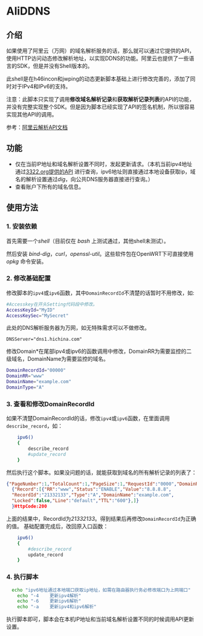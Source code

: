# AliDDNS

## 介绍

如果使用了阿里云（万网）的域名解析服务的话，那么就可以通过它提供的API，使用HTTP访问动态修改解析地址，以实现DDNS的功能。阿里云也提供了一些语言的SDK，但是并没有Shell版本的。

此shell是在h46incon和jwping的动态更新脚本基础上进行修改完善的，添加了同时对于IPv4和IPv6的支持。

注意：此脚本只实现了调用**修改域名解析记录**和**获取解析记录列表**的API的功能，并没有完整实现整个SDK。但是因为脚本已经实现了API的签名机制，所以很容易实现其他API的调用。

参考：[阿里云解析API文档](https://help.aliyun.com/document_detail/29739.html)


## 功能

* 仅在当前IP地址和域名解析设置不同时，发起更新请求。（本机当前ipv4地址通过[3322.org提供的API](http://members.3322.org/dyndns/getip) 进行查询，ipv6地址则直接通过本地设备获取ip，域名的解析设置通过*dig*，向公共DNS服务器直接进行查询。）
* 查看账户下所有的域名信息。

## 使用方法

### 1. 安装依赖

首先需要一个*shell*（目前仅在 *bash* 上测试通过，其他shell未测试）。

然后安装 *bind-dig*，*curl*，*openssl-util*。这些软件包在OpenWRT下可直接使用 *opkg* 命令安装。

### 2. 修改基础配置
修改脚本的`ipv4`或`ipv6`函数，其中`DomainRecordId`不清楚的话暂时不用修改，如:
```sh
#Accesskey在开头Setting代码段中修改。
AccessKeyId="MyID"
AccessKeySec="MySecret"
```

此处的DNS解析服务器为万网，如无特殊需求可以不做修改。
```
DNSServer="dns1.hichina.com"
```

修改Domain*在尾部ipv4或ipv6的函数调用中修改，DomainRR为需要监控的二级域名，DomainName为需要监控的域名。
```sh
DomainRecordId="00000"
DomainRR="www"
DomainName="example.com"
DomainType="A"
```

### 3. 查看和修改DomainRecordId
如果不清楚DomainRecordId的话，修改`ipv4`或`ipv6`函数，在里面调用`describe_record`，如：
```sh
	ipv6()
	{
		describe_record
		#update_record
	}
```
然后执行这个脚本。如果没问题的话，就能获取到域名的所有解析记录的列表了：
```JSON
{"PageNumber":1,"TotalCount":1,"PageSize":1,"RequestId":"0000","DomainRecords":
  {"Record":[{"RR":"www","Status":"ENABLE","Value":"8.8.8.8",
  "RecordId":"21332133","Type":"A","DomainName":"example.com",
  "Locked":false,"Line":"default","TTL":"600"},]}
  }HttpCode:200
```
上面的结果中，RecordId为*21332133*。得到结果后再修改`DomainRecordId`为正确的值。
基础配置完成后，改回原入口函数：
```sh
	ipv6()
	{
		#describe_record
		update_record
	}
```
### 4. 执行脚本
```sh
  echo "ipv6地址通过本地端口获取ip地址，如需在路由器执行务必修改端口为上网端口"
	echo "-4	更新ipv4解析"
	echo "-6	更新ipv6解析"
	echo "-a	更新ipv4和ipv6解析"
```
执行脚本即可，脚本会在本机IP地址和当前域名解析设置不同的时候调用API更新设置。
